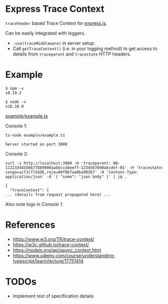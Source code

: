 # Express Trace Context

`traceheader` based Trace Context for [express.js](https://expressjs.com/).

Can be easily integrated with loggers.

- `.use(traceMiddleware)` in server setup.
- Call `getTraceContext()` (i.e. in your logging method) to get access to details from `traceparent` and `tracestate` HTTP headers.


# Example

```shell
$ npm -v
v8.19.2
```

```shell
$ node -v
v18.10.0
```

[example/example.ts](example/example.ts)

Console 1:
```shell
ts-node example/example.ts
```

```
Server started on port 3000
```

Console 2:
```shell
curl -s http://localhost:3000 -H 'traceparent: 00-11223344556677889900aabbccddeeff-1234567890abcdef-01' -H 'tracestate: congo=ucfJifl5GOE,rojo=00f067aa0ba902b7' -H 'Content-Type: application/json' -d '{ "some": "json body" }' | jq .
```

```
{
  "traceContext": {
... (details from request propagated here) ...
```

Also note logs in _Console 1_.

# References
- https://www.w3.org/TR/trace-context/
- https://w3c.github.io/trace-context/
- https://nodejs.org/api/async_context.html
- https://www.udemy.com/course/understanding-typescript/learn/lecture/17751414

# TODOs
- Implement rest of specification details
